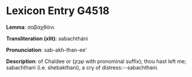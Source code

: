# Lexicon Entry G4518

**Lemma**: σαβαχθάνι

**Transliteration (xlit)**: sabachtháni

**Pronunciation**: sab-akh-than-ee'

**Description**:
of Chaldee or (שְׁבַק with pronominal suffix); thou hast left me; sabachthani (i.e. shebakthani), a cry of distress:--sabachthani.
